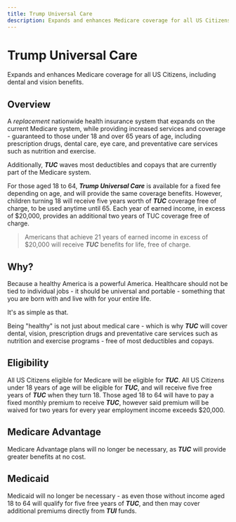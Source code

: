 ```yaml
---
title: Trump Universal Care
description: Expands and enhances Medicare coverage for all US Citizens, including dental and vision benefits.
---
```



# Trump Universal Care
Expands and enhances Medicare coverage for all US Citizens, including dental and vision benefits.


## Overview
A *replacement* nationwide health insurance system that expands on the current Medicare system, while providing increased services and coverage - guaranteed to those under 18 and over 65 years of age, including prescription drugs, dental care, eye care, and preventative care services such as nutrition and exercise.

Additionally, ***TUC*** waves most deductibles and copays that are currently part of the Medicare system.

For those aged 18 to 64, ***Trump Universal Care*** is available for a fixed fee depending on age, and will provide the same coverage benefits. However, children turning 18 will receive five years worth of ***TUC*** coverage free of charge, to be used anytime until 65. Each year of earned income, in excess of $20,000, provides an additional two years of TUC coverage free of charge.

> Americans that achieve 21 years of earned income in excess of $20,000 will receive ***TUC*** benefits for life, free of charge.


## Why?
Because a healthy America is a powerful America. Healthcare should not be tied to individual jobs - it should be universal and portable - something that you are born with and live with for your entire life.

It's as simple as that.

Being "healthy" is not just about medical care - which is why ***TUC*** will cover dental, vision, prescription drugs and preventative care services such as nutrition and exercise programs - free of most deductibles and copays.


## Eligibility
All US Citizens eligible for Medicare will be eligible for ***TUC***. All US Citizens under 18 years of age will be eligible for ***TUC***, and will receive five free years of ***TUC*** when they turn 18. Those aged 18 to 64 will have to pay a fixed monthly premium to receive ***TUC***, however said premium will be waived for two years for every year employment income exceeds $20,000.


## Medicare Advantage
Medicare Advantage plans will no longer be necessary, as ***TUC*** will provide greater benefits at no cost.


## Medicaid
Medicaid will no longer be necessary - as even those without income aged 18 to 64 will qualify for five free years of ***TUC***, and then may cover additional premiums directly from ***TUI*** funds.
